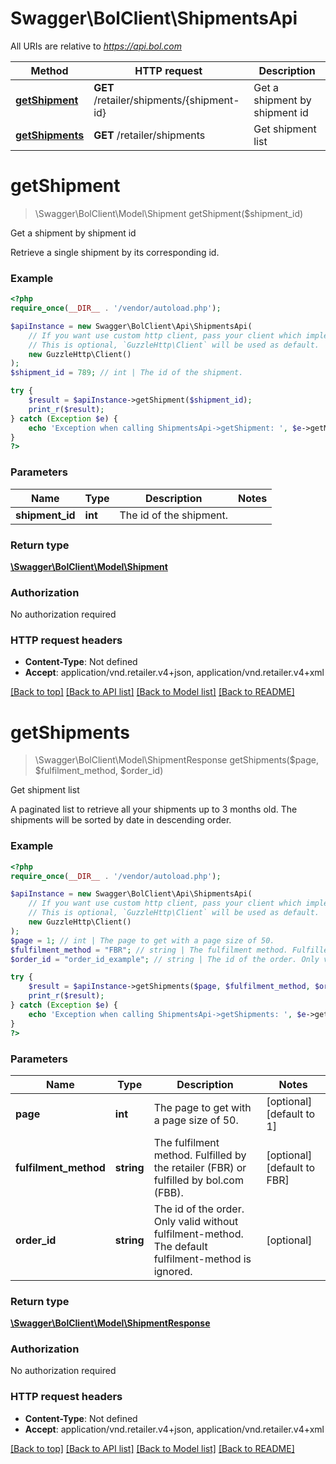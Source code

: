 # Swagger\BolClient\ShipmentsApi

All URIs are relative to *https://api.bol.com*

Method | HTTP request | Description
------------- | ------------- | -------------
[**getShipment**](ShipmentsApi.md#getShipment) | **GET** /retailer/shipments/{shipment-id} | Get a shipment by shipment id
[**getShipments**](ShipmentsApi.md#getShipments) | **GET** /retailer/shipments | Get shipment list


# **getShipment**
> \Swagger\BolClient\Model\Shipment getShipment($shipment_id)

Get a shipment by shipment id

Retrieve a single shipment by its corresponding id.

### Example
```php
<?php
require_once(__DIR__ . '/vendor/autoload.php');

$apiInstance = new Swagger\BolClient\Api\ShipmentsApi(
    // If you want use custom http client, pass your client which implements `GuzzleHttp\ClientInterface`.
    // This is optional, `GuzzleHttp\Client` will be used as default.
    new GuzzleHttp\Client()
);
$shipment_id = 789; // int | The id of the shipment.

try {
    $result = $apiInstance->getShipment($shipment_id);
    print_r($result);
} catch (Exception $e) {
    echo 'Exception when calling ShipmentsApi->getShipment: ', $e->getMessage(), PHP_EOL;
}
?>
```

### Parameters

Name | Type | Description  | Notes
------------- | ------------- | ------------- | -------------
 **shipment_id** | **int**| The id of the shipment. |

### Return type

[**\Swagger\BolClient\Model\Shipment**](../Model/Shipment.md)

### Authorization

No authorization required

### HTTP request headers

 - **Content-Type**: Not defined
 - **Accept**: application/vnd.retailer.v4+json, application/vnd.retailer.v4+xml

[[Back to top]](#) [[Back to API list]](../../README.md#documentation-for-api-endpoints) [[Back to Model list]](../../README.md#documentation-for-models) [[Back to README]](../../README.md)

# **getShipments**
> \Swagger\BolClient\Model\ShipmentResponse getShipments($page, $fulfilment_method, $order_id)

Get shipment list

A paginated list to retrieve all your shipments up to 3 months old. The shipments will be sorted by date in descending order.

### Example
```php
<?php
require_once(__DIR__ . '/vendor/autoload.php');

$apiInstance = new Swagger\BolClient\Api\ShipmentsApi(
    // If you want use custom http client, pass your client which implements `GuzzleHttp\ClientInterface`.
    // This is optional, `GuzzleHttp\Client` will be used as default.
    new GuzzleHttp\Client()
);
$page = 1; // int | The page to get with a page size of 50.
$fulfilment_method = "FBR"; // string | The fulfilment method. Fulfilled by the retailer (FBR) or fulfilled by bol.com (FBB).
$order_id = "order_id_example"; // string | The id of the order. Only valid without fulfilment-method. The default fulfilment-method is ignored.

try {
    $result = $apiInstance->getShipments($page, $fulfilment_method, $order_id);
    print_r($result);
} catch (Exception $e) {
    echo 'Exception when calling ShipmentsApi->getShipments: ', $e->getMessage(), PHP_EOL;
}
?>
```

### Parameters

Name | Type | Description  | Notes
------------- | ------------- | ------------- | -------------
 **page** | **int**| The page to get with a page size of 50. | [optional] [default to 1]
 **fulfilment_method** | **string**| The fulfilment method. Fulfilled by the retailer (FBR) or fulfilled by bol.com (FBB). | [optional] [default to FBR]
 **order_id** | **string**| The id of the order. Only valid without fulfilment-method. The default fulfilment-method is ignored. | [optional]

### Return type

[**\Swagger\BolClient\Model\ShipmentResponse**](../Model/ShipmentResponse.md)

### Authorization

No authorization required

### HTTP request headers

 - **Content-Type**: Not defined
 - **Accept**: application/vnd.retailer.v4+json, application/vnd.retailer.v4+xml

[[Back to top]](#) [[Back to API list]](../../README.md#documentation-for-api-endpoints) [[Back to Model list]](../../README.md#documentation-for-models) [[Back to README]](../../README.md)

